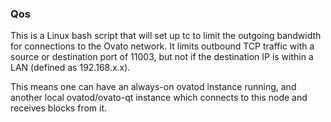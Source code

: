 ### Qos ###

This is a Linux bash script that will set up tc to limit the outgoing bandwidth for connections to the Ovato network. It limits outbound TCP traffic with a source or destination port of 11003, but not if the destination IP is within a LAN (defined as 192.168.x.x).

This means one can have an always-on ovatod instance running, and another local ovatod/ovato-qt instance which connects to this node and receives blocks from it.
